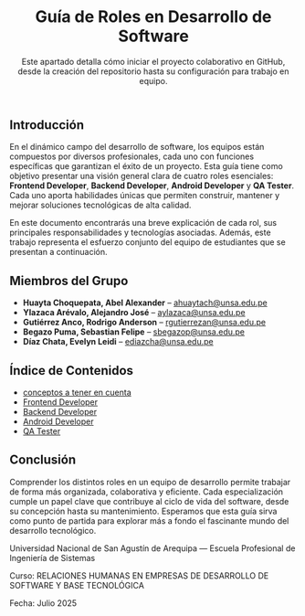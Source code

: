 <!DOCTYPE html>
<html lang="es">
<head>
  <meta charset="UTF-8">
  <title>Guía de Roles en Desarrollo de Software</title>
  <script src="https://cdn.tailwindcss.com"></script>
</head>
<body class="bg-gray-50 text-gray-800 font-sans p-8">

  <!-- Encabezado principal -->
  <header class="mb-12 text-center">
    <h1 class="text-4xl font-bold mb-2 text-blue-700">Guía de Roles en Desarrollo de Software</h1>
    <p class="text-lg text-gray-600">Este apartado detalla cómo iniciar el proyecto colaborativo en GitHub, desde la creación del repositorio hasta su configuración para trabajo en equipo.</p>
  </header>

  <!-- Introducción -->
  <section class="mb-12 max-w-3xl mx-auto">
    <h2 class="text-2xl font-semibold mb-4">Introducción</h2>
    <p class="mb-4 text-justify">
      En el dinámico campo del desarrollo de software, los equipos están compuestos por diversos profesionales, cada uno con funciones específicas que garantizan el éxito de un proyecto.
      Esta guía tiene como objetivo presentar una visión general clara de cuatro roles esenciales: <strong>Frontend Developer</strong>, <strong>Backend Developer</strong>,
      <strong>Android Developer</strong> y <strong>QA Tester</strong>. Cada uno aporta habilidades únicas que permiten construir, mantener y mejorar soluciones tecnológicas de alta calidad.
    </p>
    <p class="text-justify">
      En este documento encontrarás una breve explicación de cada rol, sus principales responsabilidades y tecnologías asociadas.
      Además, este trabajo representa el esfuerzo conjunto del equipo de estudiantes que se presentan a continuación.
    </p>
  </section>

  <!-- Miembros del grupo -->
  <section class="mb-12 max-w-3xl mx-auto">
    <h2 class="text-2xl font-semibold mb-4">Miembros del Grupo</h2>
    <ul class="list-disc pl-6 space-y-2">
      <li><strong>Huayta Choquepata, Abel Alexander</strong> – <a href="mailto:ahuaytach@unsa.edu.pe" class="text-blue-600 hover:underline">ahuaytach@unsa.edu.pe</a></li>
      <li><strong>Ylazaca Arévalo, Alejandro José</strong> – <a href="mailto:aylazaca@unsa.edu.pe" class="text-blue-600 hover:underline">aylazaca@unsa.edu.pe</a></li>
      <li><strong>Gutiérrez Anco, Rodrigo Anderson</strong> – <a href="mailto:rgutierrezan@unsa.edu.pe" class="text-blue-600 hover:underline">rgutierrezan@unsa.edu.pe</a></li>
      <li><strong>Begazo Puma, Sebastian Felipe</strong> – <a href="mailto:sbegazop@unsa.edu.pe" class="text-blue-600 hover:underline">sbegazop@unsa.edu.pe</a></li>
      <li><strong>Díaz Chata, Evelyn Leidi</strong> – <a href="mailto:ediazcha@unsa.edu.pe" class="text-blue-600 hover:underline">ediazcha@unsa.edu.pe</a></li>
    </ul>
  </section>

  <!-- Índice de contenidos -->
  <section class="mb-12 max-w-3xl mx-auto">
    <h2 class="text-2xl font-semibold mb-4">Índice de Contenidos</h2>
    <ul class="list-decimal pl-6 space-y-2 text-lg">
      <li><a href="Conceptos_a_tener_en_cuenta.md" class="text-blue-700 hover:underline">conceptos a tener en cuenta</a></li>
      <li><a href="frontend.md" class="text-blue-700 hover:underline">Frontend Developer</a></li>
      <li><a href="backend.md" class="text-green-700 hover:underline">Backend Developer</a></li>
      <li><a href="android.md" class="text-purple-700 hover:underline">Android Developer</a></li>
      <li><a href="qa.md" class="text-red-700 hover:underline">QA Tester</a></li>
    </ul>
  </section>

  <!-- Conclusión -->
  <section class="mb-16 max-w-3xl mx-auto">
    <h2 class="text-2xl font-semibold mb-4">Conclusión</h2>
    <p class="text-justify">
      Comprender los distintos roles en un equipo de desarrollo permite trabajar de forma más organizada, colaborativa y eficiente. 
      Cada especialización cumple un papel clave que contribuye al ciclo de vida del software, desde su concepción hasta su mantenimiento.
      Esperamos que esta guía sirva como punto de partida para explorar más a fondo el fascinante mundo del desarrollo tecnológico.
    </p>
  </section>

  <!-- Pie de página -->
  <footer class="text-center text-sm text-gray-500">
    <p>Universidad Nacional de San Agustín de Arequipa — Escuela Profesional de Ingeniería de Sistemas</p>
    <p>Curso: RELACIONES HUMANAS EN EMPRESAS DE DESARROLLO DE SOFTWARE Y BASE TECNOLÓGICA</p>
    <p>Fecha: Julio 2025</p>
  </footer>

</body>
</html>



